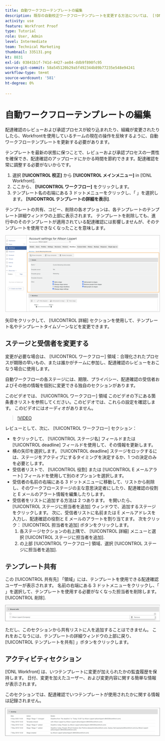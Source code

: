 ```yaml
---
title: 自動ワークフローテンプレートの編集
description: 既存の自動校正ワークフローテンプレートを変更する方法については、 [!DNL  Workfront].
activity: use
feature: Workfront Proof
type: Tutorial
role: User, Admin
level: Intermediate
team: Technical Marketing
thumbnail: 335131.png
kt: 8831
exl-id: 03841b1f-741d-4427-ae84-ddb9f890fc95
source-git-commit: 58a545120b29a5f492344b89b77235e548e94241
workflow-type: tm+mt
source-wordcount: '581'
ht-degree: 0%

---
```


# 自動ワークフローテンプレートの編集

配達確認のレビューおよび承認プロセスが絞り込まれたり、組織が変更されたりしたら、Workfrontを使用しているチームの現在の操作を反映するように、自動ワークフローテンプレートを更新する必要があります。

テンプレートを最新の状態に保つことで、レビューおよび承認プロセスの一貫性を確保でき、配達確認のアップロードにかかる時間を節約できます。配達確認を常に調整する必要がないからです。

1. 選択 **[!UICONTROL 校正]** から **[!UICONTROL メインメニュー]** in [!DNL Workfront].
1. ここから、 **[!UICONTROL ワークフロー]** をクリックします。
1. テンプレート名の右端にある 3 ドットメニューをクリックし、「 」を選択します。 **[!UICONTROL テンプレートの詳細を表示]**.

テンプレートの共有、コピー、削除の各オプションは、各テンプレートのテンプレート詳細ウィンドウの上部に表示されます。 テンプレートを削除しても、進行中のそのテンプレートが適用されている配達確認には影響しませんが、そのテンプレートを使用できなくなったことを意味します。

![テンプレート詳細ウィンドウ](assets/proof-system-setup-edit-templates-details-area.png)

<!--
Lean More URLs
-->

矢印をクリックして、 [!UICONTROL 詳細] セクションを使用して、テンプレート名やテンプレートタイムゾーンなどを変更できます。

## ステージと受信者を変更する

変更が必要な場合は、 [!UICONTROL ワークフロー] 領域：合理化されたプロセスが期限の早いもの、または誰かがチームに参加し、配達確認のレビューをおこなう場合に使用します。

自動ワークフローの各ステージには、期限、プライバシー、配達確認の受信者およびその他の情報を個別に変更できる独自のセクションがあります。

このビデオでは、 [!UICONTROL ワークフロー] 領域 このビデオの下にある箇条書きリストを参照してください。このビデオでは、これらの設定を確認します。 このビデオにはオーディオがありません。

>[!VIDEO](https://video.tv.adobe.com/v/335131/?quality=12)

レビューとして、次に、 [!UICONTROL ワークフロー] セクション：

* をクリックして、 [!UICONTROL ステージ名] フィールドまたは [!UICONTROL deadline] フィールドを使用して、その情報を更新します。
* 横の矢印を選択します。 [!UICONTROL deadline] ステージをロックするには、ステージをアクティブにするタイミングを決定するか、1 つの決定のみを必要とします。
* 受信者リストで、 [!UICONTROL 役割] または [!UICONTROL E メールアラート] フィールドを使用して別のオプションを選択します。
* 受信者の名前の右端にある 3 ドットメニューに移動して、リストから削除し、そのワークフローステージの主な意思決定者にしたり、配達確認の役割と E メールのアラート情報を編集したりします。
* 受信者をリストに追加する方法は 2 つあります。 を開いたら、 [!UICONTROL ステージに担当者を追加] ウィンドウで、追加するステージをクリックします。 次に、受信者リストに名前または E メールアドレスを入力し、配達確認の役割と E メールのアラートを割り当てます。 次をクリック： [!UICONTROL 担当者を追加] ボタンをクリックします。
   1. 各ステージセクションの右上隅で、 [!UICONTROL 詳細] メニューと選択 [!UICONTROL ステージに担当者を追加].
   1. の上部 [!UICONTROL ワークフロー] 領域、選択 [!UICONTROL ステージに担当者を追加].

## テンプレート共有

この [!UICONTROL 共有先] 「領域」には、テンプレートを使用できる配達確認ユーザーが表示されます。 名前の右端にある 3 ドットメニューをクリックし、「 」を選択して、テンプレートを使用する必要がなくなった担当者を削除します。 [!UICONTROL 削除].

![[!UICONTROL 共有先] リスト](assets/proof-system-setups-edit-template-shared-with.png)

ただし、このセクションから共有リストに人を追加することはできません。 これをおこなうには、テンプレートの詳細ウィンドウの上部に戻り、 [!UICONTROL テンプレートを共有] 」ボタンをクリックします。

## アクティビティセクション

[!DNL Workfront] は、いつテンプレートに変更が加えられたかの監査履歴を保持します。 日付、変更を加えたユーザー、および変更内容に関する簡単な情報が表示されます。

このセクションでは、配達確認でいつテンプレートが使用されたかに関する情報は記録されません。

![配達確認アクティビティリスト](assets/proof-system-setups-edit-template-activity.png)
